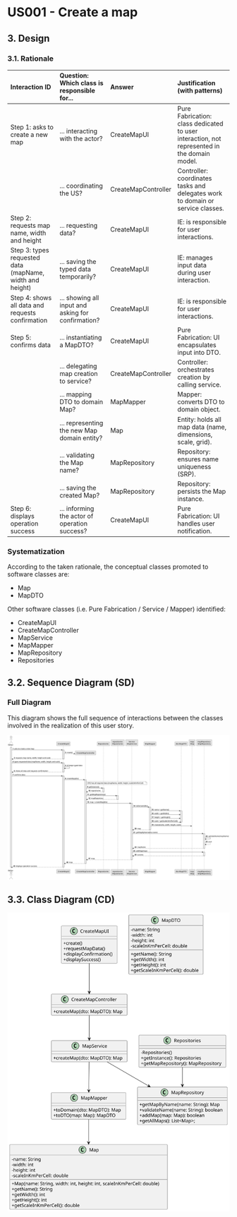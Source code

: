 # US001 - Create a map

## 3. Design

### 3.1. Rationale

| Interaction ID                                           | Question: Which class is responsible for...        | Answer              | Justification (with patterns)                                                               |
|:---------------------------------------------------------|:---------------------------------------------------|:--------------------|:--------------------------------------------------------------------------------------------|
| Step 1: asks to create a new map                         | ... interacting with the actor?                    | CreateMapUI         | Pure Fabrication: class dedicated to user interaction, not represented in the domain model. |
|                                                          | ... coordinating the US?                           | CreateMapController | Controller: coordinates tasks and delegates work to domain or service classes.              |
| Step 2: requests map name, width and height              | ... requesting data?                               | CreateMapUI         | IE: is responsible for user interactions.                                                   |
| Step 3: types requested data (mapName, width and height) | ... saving the typed data temporarily?             | CreateMapUI         | IE: manages input data during user interaction.                                             |
| Step 4: shows all data and requests confirmation         | ... showing all input and asking for confirmation? | CreateMapUI         | IE: is responsible for user interactions.                                                   |
| Step 5: confirms data                                    | ... instantiating a MapDTO?                        | CreateMapUI         | Pure Fabrication: UI encapsulates input into DTO.                                           |
|                                                          | ... delegating map creation to service?            | CreateMapController | Controller: orchestrates creation by calling service.                                       |
|                                                          | ... mapping DTO to domain Map?                     | MapMapper           | Mapper: converts DTO to domain object.                                                      |
|                                                          | ... representing the new Map domain entity?        | Map                 | Entity: holds all map data (name, dimensions, scale, grid).                                 |
|                                                          | ... validating the Map name?                       | MapRepository       | Repository: ensures name uniqueness (SRP).                                                  |
|                                                          | ... saving the created Map?                        | MapRepository       | Repository: persists the Map instance.                                                      |
| Step 6: displays operation success                       | ... informing the actor of operation success?      | CreateMapUI         | Pure Fabrication: UI handles user notification.                                             |

### Systematization ##

According to the taken rationale, the conceptual classes promoted to software classes are: 

* Map
* MapDTO

Other software classes (i.e. Pure Fabrication / Service / Mapper) identified: 

* CreateMapUI
* CreateMapController
* MapService
* MapMapper
* MapRepository
* Repositories


## 3.2. Sequence Diagram (SD)

### Full Diagram

This diagram shows the full sequence of interactions between the classes involved in the realization of this user story.

![Sequence Diagram - Full](svg/US001-SD-full.svg)

## 3.3. Class Diagram (CD)

![Class Diagram](svg/US001-CD.svg)